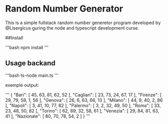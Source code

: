 # Random Number Generator

This is a simple fullstack random number generetor
program developed by @Lisergicus guring the
node and typescript development curse.

##Install

'''bash
npm install
'''

## Usage backand

'''bash
ts-node main.ts
'''

exemple output:

'''
{
"Bari": [
45,
63,
81,
62,
52
],
"Cagliari": [
23,
73,
24,
67,
17
],
"Firenze": [
29,
79,
58,
1,
56
],
"Genova": [
26,
6,
63,
66,
13
],
"Milano": [
44,
9,
40,
2,
86
],
"Napoli": [
3,
41,
10,
77,
82
],
"Palermo": [
3,
2,
32,
49,
50
],
"Roma": [
33,
23,
48,
50,
82
],
"Torino": [
62,
89,
32,
58,
61
],
"Venezia": [
29,
84,
81,
63,
41
],
"Nazionale": [
80,
70,
78,
54,
2
]
}
'''
